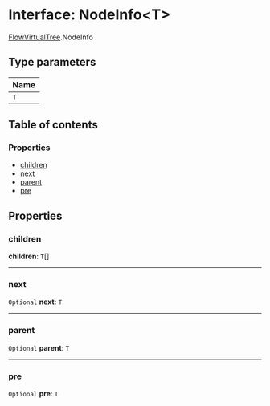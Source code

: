 # Interface: NodeInfo\<T>

[FlowVirtualTree](/auto-docs/editor/modules/FlowVirtualTree.md).NodeInfo

## Type parameters

| Name |
| :------ |
| `T` |

## Table of contents

### Properties

* [children](/auto-docs/editor/interfaces/FlowVirtualTree.NodeInfo.md#children)
* [next](/auto-docs/editor/interfaces/FlowVirtualTree.NodeInfo.md#next)
* [parent](/auto-docs/editor/interfaces/FlowVirtualTree.NodeInfo.md#parent)
* [pre](/auto-docs/editor/interfaces/FlowVirtualTree.NodeInfo.md#pre)

## Properties

### children

**children**: `T`\[]

***

### next

`Optional` **next**: `T`

***

### parent

`Optional` **parent**: `T`

***

### pre

`Optional` **pre**: `T`
